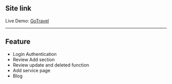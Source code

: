 
## Site link
Live Demo: <a href ='https://gotravel-7d125.web.app/'>GoTravel</a>

---
## Feature
<ul>
<li>Login Authentication</li>
<li>Review Add section</li>
<li>Review update and deleted function</li>
<li>Add service page</li>
<li>Blog</li>
</ul>
